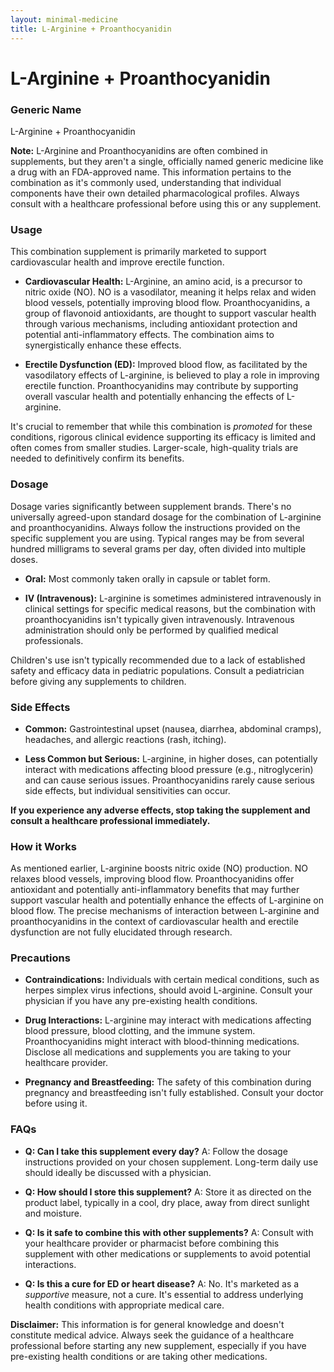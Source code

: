 ```yaml
---
layout: minimal-medicine
title: L-Arginine + Proanthocyanidin
---
```


# L-Arginine + Proanthocyanidin
### Generic Name
L-Arginine + Proanthocyanidin

**Note:**  L-Arginine and Proanthocyanidins are often combined in supplements, but they aren't a single, officially named generic medicine like a drug with an FDA-approved name.  This information pertains to the combination as it's commonly used, understanding that individual components have their own detailed pharmacological profiles.  Always consult with a healthcare professional before using this or any supplement.


### Usage

This combination supplement is primarily marketed to support cardiovascular health and improve erectile function.

* **Cardiovascular Health:** L-Arginine, an amino acid, is a precursor to nitric oxide (NO). NO is a vasodilator, meaning it helps relax and widen blood vessels, potentially improving blood flow. Proanthocyanidins, a group of flavonoid antioxidants, are thought to support vascular health through various mechanisms, including antioxidant protection and potential anti-inflammatory effects.  The combination aims to synergistically enhance these effects.

* **Erectile Dysfunction (ED):** Improved blood flow, as facilitated by the vasodilatory effects of L-arginine, is believed to play a role in improving erectile function.  Proanthocyanidins may contribute by supporting overall vascular health and potentially enhancing the effects of L-arginine.


It's crucial to remember that while this combination is *promoted* for these conditions, rigorous clinical evidence supporting its efficacy is limited and often comes from smaller studies.  Larger-scale, high-quality trials are needed to definitively confirm its benefits.


### Dosage

Dosage varies significantly between supplement brands. There's no universally agreed-upon standard dosage for the combination of L-arginine and proanthocyanidins.  Always follow the instructions provided on the specific supplement you are using.  Typical ranges may be from several hundred milligrams to several grams per day, often divided into multiple doses.  

* **Oral:**  Most commonly taken orally in capsule or tablet form.

* **IV (Intravenous):** L-arginine is sometimes administered intravenously in clinical settings for specific medical reasons, but the combination with proanthocyanidins isn't typically given intravenously.  Intravenous administration should only be performed by qualified medical professionals.


Children's use isn't typically recommended due to a lack of established safety and efficacy data in pediatric populations.  Consult a pediatrician before giving any supplements to children.


### Side Effects

* **Common:**  Gastrointestinal upset (nausea, diarrhea, abdominal cramps), headaches, and allergic reactions (rash, itching).

* **Less Common but Serious:**  L-arginine, in higher doses, can potentially interact with medications affecting blood pressure (e.g., nitroglycerin) and can cause serious issues.  Proanthocyanidins rarely cause serious side effects, but individual sensitivities can occur.

**If you experience any adverse effects, stop taking the supplement and consult a healthcare professional immediately.**


### How it Works

As mentioned earlier, L-arginine boosts nitric oxide (NO) production.  NO relaxes blood vessels, improving blood flow. Proanthocyanidins offer antioxidant and potentially anti-inflammatory benefits that may further support vascular health and potentially enhance the effects of L-arginine on blood flow.  The precise mechanisms of interaction between L-arginine and proanthocyanidins in the context of cardiovascular health and erectile dysfunction are not fully elucidated through research.


### Precautions

* **Contraindications:** Individuals with certain medical conditions, such as herpes simplex virus infections, should avoid L-arginine.  Consult your physician if you have any pre-existing health conditions.

* **Drug Interactions:** L-arginine may interact with medications affecting blood pressure, blood clotting, and the immune system.  Proanthocyanidins might interact with blood-thinning medications.  Disclose all medications and supplements you are taking to your healthcare provider.

* **Pregnancy and Breastfeeding:**  The safety of this combination during pregnancy and breastfeeding isn't fully established. Consult your doctor before using it.


### FAQs

* **Q: Can I take this supplement every day?** A:  Follow the dosage instructions provided on your chosen supplement.  Long-term daily use should ideally be discussed with a physician.

* **Q: How should I store this supplement?** A: Store it as directed on the product label, typically in a cool, dry place, away from direct sunlight and moisture.

* **Q: Is it safe to combine this with other supplements?** A: Consult with your healthcare provider or pharmacist before combining this supplement with other medications or supplements to avoid potential interactions.

* **Q:  Is this a cure for ED or heart disease?** A: No. It's marketed as a *supportive* measure, not a cure.  It's essential to address underlying health conditions with appropriate medical care.

**Disclaimer:** This information is for general knowledge and doesn't constitute medical advice. Always seek the guidance of a healthcare professional before starting any new supplement, especially if you have pre-existing health conditions or are taking other medications.
